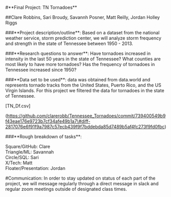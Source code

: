 \#\*\*Final Project: TN Tornadoes\*\*

\#\#Clare Robbins, Sari Broudy, Savannh Posner, Matt Reilly, Jordan Holley Riggs

\#\#\#\*\*Project description/outline\*\*: Based on a dataset from the national weather service, storm prediction center, we will analyze storm frequency and strength in the state of Tennessee between 1950 - 2013.

\#\#\#\*\*Research questions to answer\*\*: Have tornadoes increased in intensity in the last 50 years in the state of Tennessee? What counties are most likely to have more tornadoes? Has the frequency of tornadoes in Tennessee increased since 1950?

\#\#\#\*\*Data set to be used\*\*: data was obtained from data.world and represents tornado tracks from the United States, Puerto Rico, and the US Virgin Islands. For this project we filtered the data for tornadoes in the state of Tennessee.

[TN_Df.csv]

(https://github.com/clarerobb/Tennessee_Tornadoes/commit/739400549b9f43eae176e9723b7cf34afe49b1a7\#diff-2817076e6f91f9a7987c57ecb439f9f7bddebda85d7489b5af4fc273f9fd0fbc)

\#\#\#\*\*Rough breakdown of tasks\*\*:

Square/GitHub: Clare  
Triangle/ML: Savannah  
Circle/SQL: Sari  
X/Tech: Matt  
Floater/Presentation: Jordan

\#Communication: In order to stay updated on status of each part of the project, we will message regularly through a direct message in slack and regular zoom meetings outside of designated class times.
